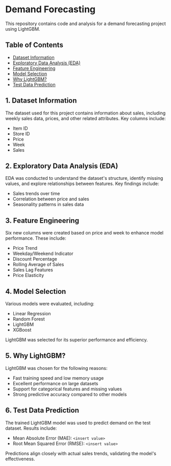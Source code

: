 
</head>
<body>
    <h1>Demand Forecasting</h1>

   <p>This repository contains code and analysis for a demand forecasting project using LightGBM.</p>

   <h2>Table of Contents</h2>
    <ul>
        <li><a href="#dataset-information">Dataset Information</a></li>
        <li><a href="#eda">Exploratory Data Analysis (EDA)</a></li>
        <li><a href="#feature-engineering">Feature Engineering</a></li>
        <li><a href="#model-selection">Model Selection</a></li>
        <li><a href="#lightgbm-choice">Why LightGBM?</a></li>
        <li><a href="#test-data-prediction">Test Data Prediction</a></li>
    </ul>

  <h2 id="dataset-information">1. Dataset Information</h2>
    <p>The dataset used for this project contains information about sales, including weekly sales data, prices, and other related attributes. Key columns include:</p>
    <ul>
        <li>Item ID</li>
        <li>Store ID</li>
        <li>Price</li>
        <li>Week</li>
        <li>Sales</li>
    </ul>

  <h2 id="eda">2. Exploratory Data Analysis (EDA)</h2>
    <p>EDA was conducted to understand the dataset's structure, identify missing values, and explore relationships between features. Key findings include:</p>
    <ul>
        <li>Sales trends over time</li>
        <li>Correlation between price and sales</li>
        <li>Seasonality patterns in sales data</li>
    </ul>

   <h2 id="feature-engineering">3. Feature Engineering</h2>
    <p>Six new columns were created based on price and week to enhance model performance. These include:</p>
    <ul>
        <li>Price Trend</li>
        <li>Weekday/Weekend Indicator</li>
        <li>Discount Percentage</li>
        <li>Rolling Average of Sales</li>
        <li>Sales Lag Features</li>
        <li>Price Elasticity</li>
    </ul>

   <h2 id="model-selection">4. Model Selection</h2>
    <p>Various models were evaluated, including:</p>
    <ul>
        <li>Linear Regression</li>
        <li>Random Forest</li>
        <li>LightGBM</li>
        <li>XGBoost</li>
    </ul>
    <p>LightGBM was selected for its superior performance and efficiency.</p>

   <h2 id="lightgbm-choice">5. Why LightGBM?</h2>
    <p>LightGBM was chosen for the following reasons:</p>
    <ul>
        <li>Fast training speed and low memory usage</li>
        <li>Excellent performance on large datasets</li>
        <li>Support for categorical features and missing values</li>
        <li>Strong predictive accuracy compared to other models</li>
    </ul>

  <h2 id="test-data-prediction">6. Test Data Prediction</h2>
    <p>The trained LightGBM model was used to predict demand on the test dataset. Results include:</p>
    <ul>
        <li>Mean Absolute Error (MAE): <code>&lt;insert value&gt;</code></li>
        <li>Root Mean Squared Error (RMSE): <code>&lt;insert value&gt;</code></li>
    </ul>
    <p>Predictions align closely with actual sales trends, validating the model's effectiveness.</p>
</body>
</html>
